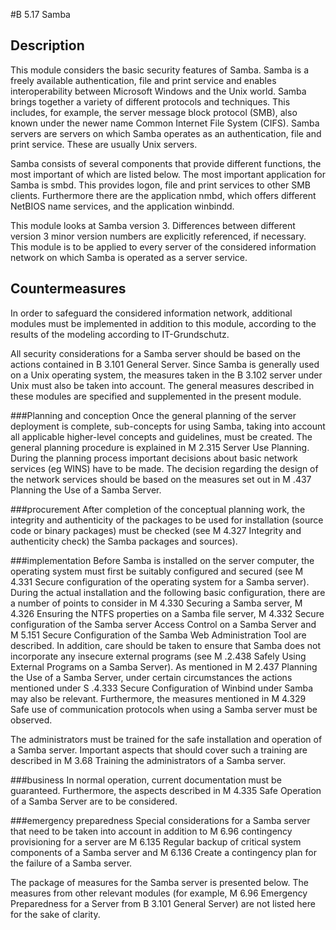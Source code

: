 #B 5.17 Samba
## Description 
This module considers the basic security features of Samba. Samba is a freely available authentication, file and print service and enables interoperability between Microsoft Windows and the Unix world. Samba brings together a variety of different protocols and techniques. This includes, for example, the server message block protocol (SMB), also known under the newer name Common Internet File System (CIFS). Samba servers are servers on which Samba operates as an authentication, file and print service. These are usually Unix servers.

Samba consists of several components that provide different functions, the most important of which are listed below. The most important application for Samba is smbd. This provides logon, file and print services to other SMB clients. Furthermore there are the application nmbd, which offers different NetBIOS name services, and the application winbindd.

This module looks at Samba version 3. Differences between different version 3 minor version numbers are explicitly referenced, if necessary. This module is to be applied to every server of the considered information network on which Samba is operated as a server service.



## Countermeasures 
In order to safeguard the considered information network, additional modules must be implemented in addition to this module, according to the results of the modeling according to IT-Grundschutz.

All security considerations for a Samba server should be based on the actions contained in B 3.101 General Server. Since Samba is generally used on a Unix operating system, the measures taken in the B 3.102 server under Unix must also be taken into account. The general measures described in these modules are specified and supplemented in the present module.



###Planning and conception
Once the general planning of the server deployment is complete, sub-concepts for using Samba, taking into account all applicable higher-level concepts and guidelines, must be created. The general planning procedure is explained in M 2.315 Server Use Planning. During the planning process important decisions about basic network services (eg WINS) have to be made. The decision regarding the design of the network services should be based on the measures set out in M .437 Planning the Use of a Samba Server.



###procurement
After completion of the conceptual planning work, the integrity and authenticity of the packages to be used for installation (source code or binary packages) must be checked (see M 4.327 Integrity and authenticity check) the Samba packages and sources).



###implementation
Before Samba is installed on the server computer, the operating system must first be suitably configured and secured (see M 4.331 Secure configuration of the operating system for a Samba server). During the actual installation and the following basic configuration, there are a number of points to consider in M 4.330 Securing a Samba server, M 4.326 Ensuring the NTFS properties on a Samba file server, M 4.332 Secure configuration of the Samba server Access Control on a Samba Server and M 5.151 Secure Configuration of the Samba Web Administration Tool are described. In addition, care should be taken to ensure that Samba does not incorporate any insecure external programs (see M .2.438 Safely Using External Programs on a Samba Server). As mentioned in M 2.437 Planning the Use of a Samba Server, under certain circumstances the actions mentioned under S .4.333 Secure Configuration of Winbind under Samba may also be relevant. Furthermore, the measures mentioned in M 4.329 Safe use of communication protocols when using a Samba server must be observed.

The administrators must be trained for the safe installation and operation of a Samba server. Important aspects that should cover such a training are described in M 3.68 Training the administrators of a Samba server.



###business
In normal operation, current documentation must be guaranteed. Furthermore, the aspects described in M 4.335 Safe Operation of a Samba Server are to be considered.



###emergency preparedness
Special considerations for a Samba server that need to be taken into account in addition to M 6.96 contingency provisioning for a server are M 6.135 Regular backup of critical system components of a Samba server and M 6.136 Create a contingency plan for the failure of a Samba server.

The package of measures for the Samba server is presented below. The measures from other relevant modules (for example, M 6.96 Emergency Preparedness for a Server from B 3.101 General Server) are not listed here for the sake of clarity.



